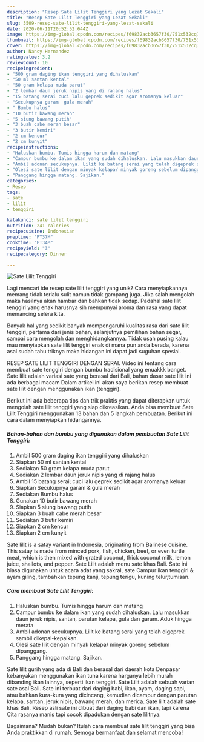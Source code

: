 ```yaml
---
description: "Resep Sate Lilit Tenggiri yang Lezat Sekali"
title: "Resep Sate Lilit Tenggiri yang Lezat Sekali"
slug: 3509-resep-sate-lilit-tenggiri-yang-lezat-sekali
date: 2020-06-11T20:52:52.644Z
image: https://img-global.cpcdn.com/recipes/f69832acb3657f30/751x532cq70/sate-lilit-tenggiri-foto-resep-utama.jpg
thumbnail: https://img-global.cpcdn.com/recipes/f69832acb3657f30/751x532cq70/sate-lilit-tenggiri-foto-resep-utama.jpg
cover: https://img-global.cpcdn.com/recipes/f69832acb3657f30/751x532cq70/sate-lilit-tenggiri-foto-resep-utama.jpg
author: Nancy Hernandez
ratingvalue: 3.2
reviewcount: 10
recipeingredient:
- "500 gram daging ikan tenggiri yang dihaluskan"
- "50 ml santan kental"
- "50 gram kelapa muda parut"
- "2 lembar daun jeruk nipis yang di rajang halus"
- "15 batang serai cuci lalu geprek sedikit agar aromanya keluar"
- "Secukupnya garam  gula merah"
- " Bumbu halus"
- "10 butir bawang merah"
- "5 siung bawang putih"
- "3 buah cabe merah besar"
- "3 butir kemiri"
- "2 cm kencur"
- "2 cm kunyit"
recipeinstructions:
- "Haluskan bumbu. Tumis hingga harum dan matang"
- "Campur bumbu ke dalam ikan yang sudah dihaluskan. Lalu masukkan daun jeruk nipis, santan, parutan kelapa, gula dan garam. Aduk hingga merata"
- "Ambil adonan secukupnya. Lilit ke batang serai yang telah digeprek sambil dikepal-kepalkan."
- "Olesi sate lilit dengan minyak kelapa/ minyak goreng sebelum dipanggang."
- "Panggang hingga matang. Sajikan."
categories:
- Resep
tags:
- sate
- lilit
- tenggiri

katakunci: sate lilit tenggiri 
nutrition: 241 calories
recipecuisine: Indonesian
preptime: "PT37M"
cooktime: "PT34M"
recipeyield: "3"
recipecategory: Dinner

---
```



![Sate Lilit Tenggiri](https://img-global.cpcdn.com/recipes/f69832acb3657f30/751x532cq70/sate-lilit-tenggiri-foto-resep-utama.jpg)

Lagi mencari ide resep sate lilit tenggiri yang unik? Cara menyiapkannya memang tidak terlalu sulit namun tidak gampang juga. Jika salah mengolah maka hasilnya akan hambar dan bahkan tidak sedap. Padahal sate lilit tenggiri yang enak harusnya sih mempunyai aroma dan rasa yang dapat memancing selera kita.

Banyak hal yang sedikit banyak mempengaruhi kualitas rasa dari sate lilit tenggiri, pertama dari jenis bahan, selanjutnya pemilihan bahan segar, sampai cara mengolah dan menghidangkannya. Tidak usah pusing kalau mau menyiapkan sate lilit tenggiri enak di mana pun anda berada, karena asal sudah tahu triknya maka hidangan ini dapat jadi suguhan spesial.

RESEP SATE LILIT TENGGIRI DENGAN SERAI. Video ini tentang cara membuat sate tenggiri dengan bumbu tradisional yang enuakkk banget. Sate lilit adalah variasi sate yang berasal dari Bali, bahan dasar sate lilit ini ada berbagai macam Dalam artikel ini akan saya berikan resep membuat sate lilit dengan menggunakan ikan (tenggiri).


Berikut ini ada beberapa tips dan trik praktis yang dapat diterapkan untuk mengolah sate lilit tenggiri yang siap dikreasikan. Anda bisa membuat Sate Lilit Tenggiri menggunakan 13 bahan dan 5 langkah pembuatan. Berikut ini cara dalam menyiapkan hidangannya.

<!--inarticleads1-->

##### Bahan-bahan dan bumbu yang digunakan dalam pembuatan Sate Lilit Tenggiri:

1. Ambil 500 gram daging ikan tenggiri yang dihaluskan
1. Siapkan 50 ml santan kental
1. Sediakan 50 gram kelapa muda parut
1. Sediakan 2 lembar daun jeruk nipis yang di rajang halus
1. Ambil 15 batang serai; cuci lalu geprek sedikit agar aromanya keluar
1. Siapkan Secukupnya garam &amp; gula merah
1. Sediakan  Bumbu halus
1. Gunakan 10 butir bawang merah
1. Siapkan 5 siung bawang putih
1. Siapkan 3 buah cabe merah besar
1. Sediakan 3 butir kemiri
1. Siapkan 2 cm kencur
1. Siapkan 2 cm kunyit


Sate lilit is a satay variant in Indonesia, originating from Balinese cuisine. This satay is made from minced pork, fish, chicken, beef, or even turtle meat, which is then mixed with grated coconut, thick coconut milk, lemon juice, shallots, and pepper. Sate Lilit adalah menu sate khas Bali. Sate ini biasa digunakan untuk acara adat yang sakral, sate Campur ikan tenggiri &amp; ayam giling, tambahkan tepung kanji, tepung terigu, kuning telur,tumisan. 

<!--inarticleads2-->

##### Cara membuat Sate Lilit Tenggiri:

1. Haluskan bumbu. Tumis hingga harum dan matang
1. Campur bumbu ke dalam ikan yang sudah dihaluskan. Lalu masukkan daun jeruk nipis, santan, parutan kelapa, gula dan garam. Aduk hingga merata
1. Ambil adonan secukupnya. Lilit ke batang serai yang telah digeprek sambil dikepal-kepalkan.
1. Olesi sate lilit dengan minyak kelapa/ minyak goreng sebelum dipanggang.
1. Panggang hingga matang. Sajikan.


Sate lilit gurih yang ada di Bali dan berasal dari daerah kota Denpasar kebanyakan menggunakan ikan tuna karena harganya lebih murah dibanding ikan lainnya, seperti ikan tenggiri. Sate Lilit adalah sebuah varian sate asal Bali. Sate ini terbuat dari daging babi, ikan, ayam, daging sapi, atau bahkan kura-kura yang dicincang, kemudian dicampur dengan parutan kelapa, santan, jeruk nipis, bawang merah, dan merica. Sate lilit adalah sate khas Bali. Resep asli sate ini dibuat dari daging babi dan ikan, tapi karena Cita rasanya manis tapi cocok dipadukan dengan sate lilitnya. 

Bagaimana? Mudah bukan? Itulah cara membuat sate lilit tenggiri yang bisa Anda praktikkan di rumah. Semoga bermanfaat dan selamat mencoba!
